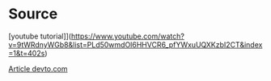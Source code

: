 # Source

[youtube tutorial]](https://www.youtube.com/watch?v=9tWRdnyWGb8&list=PLd50wmdOl6HHVCR6_pfYWxuUQXKzbI2CT&index=1&t=402s)

[Article devto.com](https://dev.to/pgradot/cmake-on-stm32-the-beginning-3766)